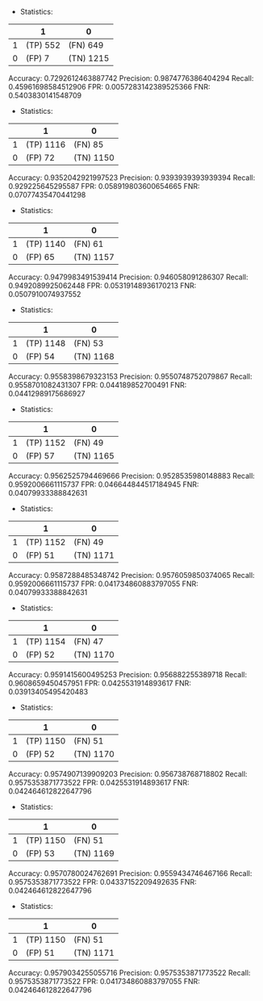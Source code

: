 * Statistics: 

|          |    1     |    0     |
|----------|----------|----------|
|    1     | (TP) 552 | (FN) 649 |
|    0     |  (FP) 7  |(TN) 1215 |
Accuracy: 0.7292612463887742
Precision: 0.9874776386404294
Recall: 0.45961698584512906
FPR: 0.0057283142389525366
FNR: 0.5403830141548709
* Statistics: 

|          |    1     |    0     |
|----------|----------|----------|
|    1     |(TP) 1116 | (FN) 85  |
|    0     | (FP) 72  |(TN) 1150 |
Accuracy: 0.9352042921997523
Precision: 0.9393939393939394
Recall: 0.929225645295587
FPR: 0.058919803600654665
FNR: 0.07077435470441298
* Statistics: 

|          |    1     |    0     |
|----------|----------|----------|
|    1     |(TP) 1140 | (FN) 61  |
|    0     | (FP) 65  |(TN) 1157 |
Accuracy: 0.9479983491539414
Precision: 0.946058091286307
Recall: 0.9492089925062448
FPR: 0.05319148936170213
FNR: 0.0507910074937552
* Statistics: 

|          |    1     |    0     |
|----------|----------|----------|
|    1     |(TP) 1148 | (FN) 53  |
|    0     | (FP) 54  |(TN) 1168 |
Accuracy: 0.9558398679323153
Precision: 0.9550748752079867
Recall: 0.9558701082431307
FPR: 0.044189852700491
FNR: 0.04412989175686927
* Statistics: 

|          |    1     |    0     |
|----------|----------|----------|
|    1     |(TP) 1152 | (FN) 49  |
|    0     | (FP) 57  |(TN) 1165 |
Accuracy: 0.9562525794469666
Precision: 0.9528535980148883
Recall: 0.9592006661115737
FPR: 0.046644844517184945
FNR: 0.04079933388842631
* Statistics: 

|          |    1     |    0     |
|----------|----------|----------|
|    1     |(TP) 1152 | (FN) 49  |
|    0     | (FP) 51  |(TN) 1171 |
Accuracy: 0.9587288485348742
Precision: 0.9576059850374065
Recall: 0.9592006661115737
FPR: 0.041734860883797055
FNR: 0.04079933388842631
* Statistics: 

|          |    1     |    0     |
|----------|----------|----------|
|    1     |(TP) 1154 | (FN) 47  |
|    0     | (FP) 52  |(TN) 1170 |
Accuracy: 0.9591415600495253
Precision: 0.956882255389718
Recall: 0.9608659450457951
FPR: 0.0425531914893617
FNR: 0.03913405495420483
* Statistics: 

|          |    1     |    0     |
|----------|----------|----------|
|    1     |(TP) 1150 | (FN) 51  |
|    0     | (FP) 52  |(TN) 1170 |
Accuracy: 0.9574907139909203
Precision: 0.956738768718802
Recall: 0.9575353871773522
FPR: 0.0425531914893617
FNR: 0.042464612822647796
* Statistics: 

|          |    1     |    0     |
|----------|----------|----------|
|    1     |(TP) 1150 | (FN) 51  |
|    0     | (FP) 53  |(TN) 1169 |
Accuracy: 0.9570780024762691
Precision: 0.9559434746467166
Recall: 0.9575353871773522
FPR: 0.04337152209492635
FNR: 0.042464612822647796
* Statistics: 

|          |    1     |    0     |
|----------|----------|----------|
|    1     |(TP) 1150 | (FN) 51  |
|    0     | (FP) 51  |(TN) 1171 |
Accuracy: 0.9579034255055716
Precision: 0.9575353871773522
Recall: 0.9575353871773522
FPR: 0.041734860883797055
FNR: 0.042464612822647796